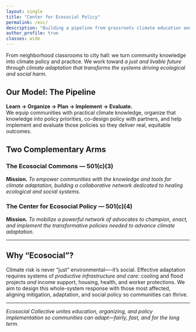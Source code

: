 ```yaml
---
layout: single
title: "Center for Ecosocial Policy"
permalink: /esc/
description: "Building a pipeline from grassroots climate education and organizing to concrete policy planning and implementation."
author_profile: true
classes: wide
---
```


From neighborhood classrooms to city hall: we turn community knowledge into climate policy and practice. We work toward *a just and livable future through climate adaptation that transforms the systems driving ecological and social harm.*

## Our Model: The Pipeline
**Learn → Organize → Plan → Implement → Evaluate.**  
We equip communities with practical climate knowledge, organize that knowledge into policy priorities, co-design policy with partners, and help implement and evaluate those policies so they deliver real, equitable outcomes.

## Two Complementary Arms

### The Ecosocial Commons — 501(c)(3)
**Mission.** *To empower communities with the knowledge and tools for climate adaptation, building a collaborative network dedicated to healing ecological and social systems.*

### The Center for Ecosocial Policy — 501(c)(4)
**Mission.** *To mobilize a powerful network of advocates to champion, enact, and implement the transformative policies needed to advance climate adaptation.*

---

## Why “Ecosocial”?
Climate risk is never “just” environmental—-it’s social. Effective adaptation requires systems of *productive infrastructure and care*: cooling and flood projects *and* income support, housing, health, and worker protections. We aim to design this whole-system response with those most affected, aligning mitigation, adaptation, and social policy so communities can thrive.

---

*Ecosocial Collective unites education, organizing, and policy implementation so communities can adapt—fairly, fast, and for the long term.*